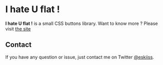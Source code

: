 # I hate U flat !

**I hate U flat !** is a small CSS buttons library. Want to know more ? Please visit [the site](http://ronanlevesque.fr/ihateuflat/)

## Contact

If you have any question or issue, just contact me on Twitter [@eskiiss](https://twitter.com/eskiiss).